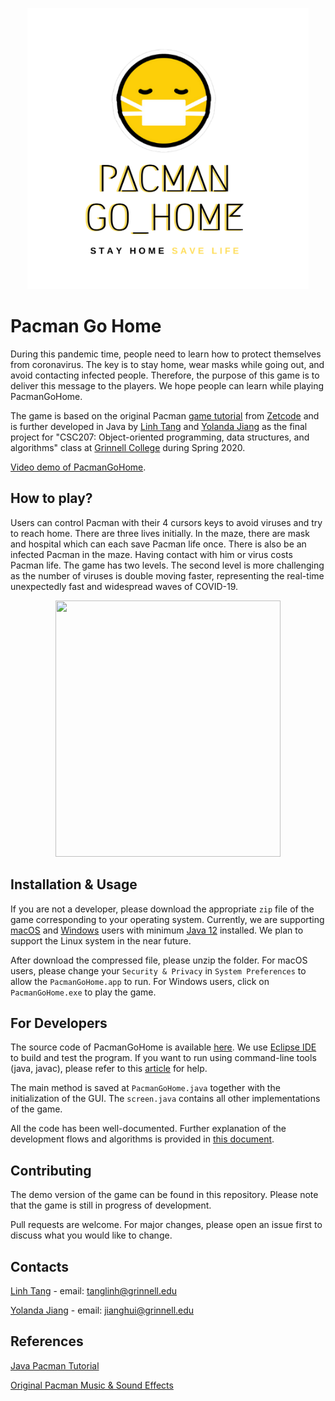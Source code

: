 <p align="center"><img src="logo.png" width="450" height="450"/></p>

# Pacman Go Home

During this pandemic time, people need to learn how to protect themselves from coronavirus. The key is to stay home, wear masks while going out, and avoid contacting infected people. Therefore, the purpose of this game is to deliver this message to the players. We hope people can learn while playing PacmanGoHome.

The game is based on the original Pacman [game tutorial](http://zetcode.com/tutorials/javagamestutorial/pacman/) from [Zetcode](http://zetcode.com) and is further developed in Java by [Linh Tang](https://github.com/LinhTangTD) and [Yolanda Jiang](https://github.com/yolandajhzm) as the final project for "CSC207: Object-oriented programming, data structures, and algorithms" class at [Grinnell College](https://www.grinnell.edu/) during Spring 2020. 

[Video demo of PacmanGoHome](https://drive.google.com/open?id=10DFG39CY1ilI5htYoLHSEVTmPcexf5cd).

## How to play?
Users can control Pacman with their 4 cursors keys to avoid viruses and try to reach home. There are three lives initially. In the maze, there are mask and hospital which can each save Pacman life once. There is also be an infected Pacman in the maze. Having contact with him or virus costs Pacman life. The game has two levels. The second level is more challenging as the number of viruses is double moving faster, representing the real-time unexpectedly fast and widespread waves of COVID-19.

<p align="center"><img src="demo_gif.gif" width="360" height="410"/></p>

## Installation & Usage

If you are not a developer, please download the appropriate ```zip``` file of the game corresponding to your operating system. Currently, we are supporting [macOS](https://github.com/LinhTangTD/PacmanGoHome/blob/master/PacmanGoHome_MacOS.zip) and [Windows](https://github.com/LinhTangTD/PacmanGoHome/blob/master/PacmanGoHome_Windows.zip) users with minimum [Java 12](https://www.oracle.com/java/technologies/javase/jdk12-archive-downloads.html) installed. We plan to support the Linux system in the near future. 

After download the compressed file, please unzip the folder. For macOS users, please change your `Security & Privacy` in `System Preferences` to allow the `PacmanGoHome.app` to run. For Windows users, click on `PacmanGoHome.exe` to play the game.

## For Developers

The source code of PacmanGoHome is available [here]((https://github.com/LinhTangTD/PacmanGoHome/tree/master/src) ). We use [Eclipse IDE](https://www.eclipse.org/) to build and test the program. If you want to run using command-line tools (java, javac), please refer to this [article](https://www.codejava.net/java-core/tools/how-to-compile-package-and-run-a-java-program-using-command-line-tools-javac-jar-and-java) for help.

The main method is saved at ```PacmanGoHome.java``` together with the initialization of the GUI. The ```screen.java``` contains all other implementations of the game. 

All the code has been well-documented. Further explanation of the development flows and algorithms is provided in [this document](https://github.com/LinhTangTD/PacmanGoHome/blob/master/PacmanGoHome.pdf).

## Contributing
The demo version of the game can be found in this repository. Please note that the game is still in progress of development.

Pull requests are welcome. For major changes, please open an issue first to discuss what you would like to change.

## Contacts
[Linh Tang](https://github.com/LinhTangTD) - email: tanglinh@grinnell.edu

[Yolanda Jiang](https://github.com/yolandajhzm) - email: jianghui@grinnell.edu

## References
[Java Pacman Tutorial](http://zetcode.com/tutorials/javagamestutorial/pacman/)

[Original Pacman Music & Sound Effects](https://www.classicgaming.cc/classics/pac-man/sounds)
